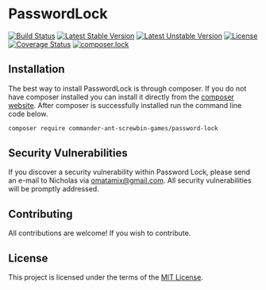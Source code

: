 # PasswordLock

[![Build Status](https://travis-ci.org/Commander-Ant-Screwbin-Games/password-lock.svg?branch=master)](https://travis-ci.org/Commander-Ant-Screwbin-Games/password-lock)
[![Latest Stable Version](https://poser.pugx.org/commander-ant-screwbin-games/password-lock/v/stable)](https://packagist.org/packages/commander-ant-screwbin-games/password-lock)
[![Latest Unstable Version](https://poser.pugx.org/commander-ant-screwbin-games/password-lock/v/unstable)](https://packagist.org/packages/commander-ant-screwbin-games/password-lock)
[![License](https://poser.pugx.org/commander-ant-screwbin-games/password-lock/license)](https://packagist.org/packages/commander-ant-screwbin-games/password-lock)
[![Coverage Status](https://coveralls.io/repos/github/Commander-Ant-Screwbin-Games/password-lock/badge.svg?branch=master)](https://coveralls.io/github/Commander-Ant-Screwbin-Games/password-lock?branch=master)
[![composer.lock](https://poser.pugx.org/commander-ant-screwbin-games/password-lock/composerlock)](https://packagist.org/packages/commander-ant-screwbin-games/password-lock)

## Installation

The best way to install PasswordLock is through composer. If you do not have composer installed you can install it directly from the [composer website](https://getcomposer.org/). After composer is successfully installed run the command line code below.

```sh
composer require commander-ant-screwbin-games/password-lock
```

## Security Vulnerabilities
If you discover a security vulnerability within Password Lock, please send an e-mail to Nicholas via [omatamix@gmail.com](mailto:omatamix@gmail.com). All security vulnerabilities will be promptly addressed.

## Contributing

All contributions are welcome! If you wish to contribute.

## License

This project is licensed under the terms of the [MIT License](https://opensource.org/licenses/MIT).
